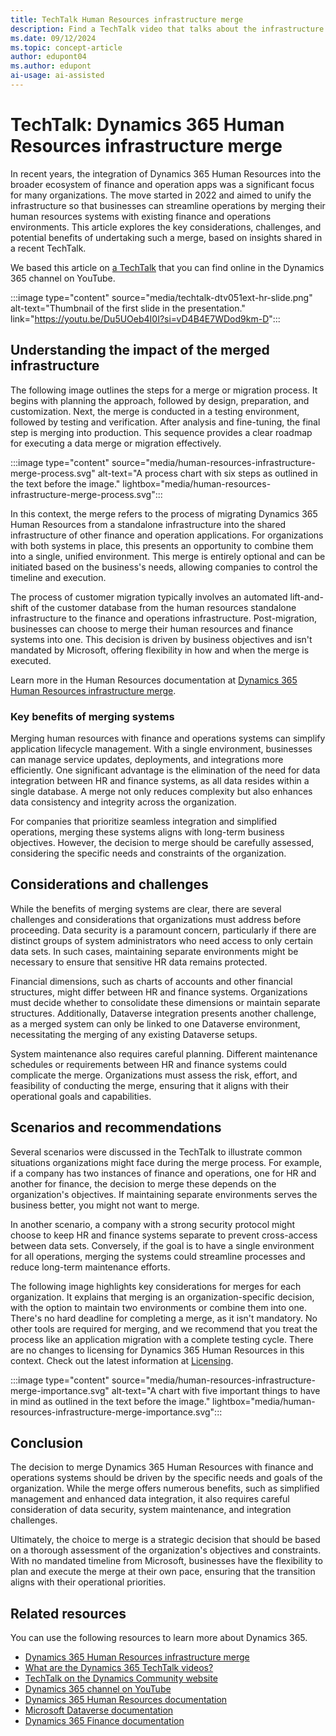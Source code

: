 ```yaml
---
title: TechTalk Human Resources infrastructure merge
description: Find a TechTalk video that talks about the infrastructure merge of the Human Resources app with the finance and operations platform.
ms.date: 09/12/2024
ms.topic: concept-article
author: edupont04
ms.author: edupont
ai-usage: ai-assisted
---
```


# TechTalk: Dynamics 365 Human Resources infrastructure merge

In recent years, the integration of Dynamics 365 Human Resources into the broader ecosystem of finance and operation apps was a significant focus for many organizations. The move started in 2022 and aimed to unify the infrastructure so that businesses can streamline operations by merging their human resources systems with existing finance and operations environments. This article explores the key considerations, challenges, and potential benefits of undertaking such a merge, based on insights shared in a recent TechTalk.  

We based this article on [a TechTalk](https://youtu.be/Du5UOeb4I0I?si=vD4B4E7WDod9km-D) that you can find online in the Dynamics 365 channel on YouTube.  

:::image type="content" source="media/techtalk-dtv051ext-hr-slide.png" alt-text="Thumbnail of the first slide in the presentation." link="https://youtu.be/Du5UOeb4I0I?si=vD4B4E7WDod9km-D":::

## Understanding the impact of the merged infrastructure

The following image outlines the steps for a merge or migration process. It begins with planning the approach, followed by design, preparation, and customization. Next, the merge is conducted in a testing environment, followed by testing and verification. After analysis and fine-tuning, the final step is merging into production. This sequence provides a clear roadmap for executing a data merge or migration effectively.

:::image type="content" source="media/human-resources-infrastructure-merge-process.svg" alt-text="A process chart with six steps as outlined in the text before the image." lightbox="media/human-resources-infrastructure-merge-process.svg":::

In this context, the merge refers to the process of migrating Dynamics 365 Human Resources from a standalone infrastructure into the shared infrastructure of other finance and operation applications. For organizations with both systems in place, this presents an opportunity to combine them into a single, unified environment. This merge is entirely optional and can be initiated based on the business's needs, allowing companies to control the timeline and execution.

The process of customer migration typically involves an automated lift-and-shift of the customer database from the human resources standalone infrastructure to the finance and operations infrastructure. Post-migration, businesses can choose to merge their human resources and finance systems into one. This decision is driven by business objectives and isn't mandated by Microsoft, offering flexibility in how and when the merge is executed.

Learn more in the Human Resources documentation at [Dynamics 365 Human Resources infrastructure merge](/dynamics365/human-resources/hr-infrastructure-merge).  

### Key benefits of merging systems

Merging human resources with finance and operations systems can simplify application lifecycle management. With a single environment, businesses can manage service updates, deployments, and integrations more efficiently. One significant advantage is the elimination of the need for data integration between HR and finance systems, as all data resides within a single database. A merge not only reduces complexity but also enhances data consistency and integrity across the organization.

For companies that prioritize seamless integration and simplified operations, merging these systems aligns with long-term business objectives. However, the decision to merge should be carefully assessed, considering the specific needs and constraints of the organization.

## Considerations and challenges

While the benefits of merging systems are clear, there are several challenges and considerations that organizations must address before proceeding. Data security is a paramount concern, particularly if there are distinct groups of system administrators who need access to only certain data sets. In such cases, maintaining separate environments might be necessary to ensure that sensitive HR data remains protected.

Financial dimensions, such as charts of accounts and other financial structures, might differ between HR and finance systems. Organizations must decide whether to consolidate these dimensions or maintain separate structures. Additionally, Dataverse integration presents another challenge, as a merged system can only be linked to one Dataverse environment, necessitating the merging of any existing Dataverse setups.

System maintenance also requires careful planning. Different maintenance schedules or requirements between HR and finance systems could complicate the merge. Organizations must assess the risk, effort, and feasibility of conducting the merge, ensuring that it aligns with their operational goals and capabilities.

## Scenarios and recommendations

Several scenarios were discussed in the TechTalk to illustrate common situations organizations might face during the merge process. For example, if a company has two instances of finance and operations, one for HR and another for finance, the decision to merge these depends on the organization's objectives. If maintaining separate environments serves the business better, you might not want to merge.

In another scenario, a company with a strong security protocol might choose to keep HR and finance systems separate to prevent cross-access between data sets. Conversely, if the goal is to have a single environment for all operations, merging the systems could streamline processes and reduce long-term maintenance efforts.

The following image highlights key considerations for merges for each organization. It explains that merging is an organization-specific decision, with the option to maintain two environments or combine them into one. There's no hard deadline for completing a merge, as it isn't mandatory. No other tools are required for merging, and we recommend that you treat the process like an application migration with a complete testing cycle. There are no changes to licensing for Dynamics 365 Human Resources in this context. Check out the latest information at [Licensing](/dynamics365/human-resources/hr-infrastructure-merge#licensing).

:::image type="content" source="media/human-resources-infrastructure-merge-importance.svg" alt-text="A chart with five important things to have in mind as outlined in the text before the image." lightbox="media/human-resources-infrastructure-merge-importance.svg":::

## Conclusion

The decision to merge Dynamics 365 Human Resources with finance and operations systems should be driven by the specific needs and goals of the organization. While the merge offers numerous benefits, such as simplified management and enhanced data integration, it also requires careful consideration of data security, system maintenance, and integration challenges.

Ultimately, the choice to merge is a strategic decision that should be based on a thorough assessment of the organization's objectives and constraints. With no mandated timeline from Microsoft, businesses have the flexibility to plan and execute the merge at their own pace, ensuring that the transition aligns with their operational priorities.

## Related resources

You can use the following resources to learn more about Dynamics 365.

- [Dynamics 365 Human Resources infrastructure merge](/dynamics365/human-resources/hr-infrastructure-merge)  
- [What are the Dynamics 365 TechTalk videos?](../roles/techtalk-videos.md)
- [TechTalk on the Dynamics Community website](https://community.dynamics.com/videos/)
- [Dynamics 365 channel on YouTube](https://www.youtube.com/channel/UC5QxCcXhFFixs1nfmOpJlvQ)
- [Dynamics 365 Human Resources documentation](/dynamics365/human-resources/)
- [Microsoft Dataverse documentation](/power-apps/maker/data-platform/data-platform-intro)
- [Dynamics 365 Finance documentation](/dynamics365/finance/)
